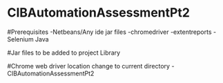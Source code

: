# CIBAutomationAssessmentPt2

#Prerequisites
	-Netbeans/Any ide
	jar files
	-chromedriver
	-extentreports
	-Selenium Java
	
#Jar files to be added to project Library

#Chrome web driver location change to current directory - CIBAutomationAssessmentPt2


